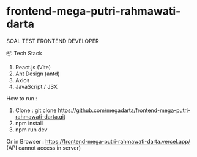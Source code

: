 # frontend-mega-putri-rahmawati-darta
SOAL TEST FRONTEND DEVELOPER

📦 Tech Stack
1. React.js (Vite)
2. Ant Design (antd)
3. Axios
4. JavaScript / JSX

How to run :
1. Clone : git clone https://github.com/megadarta/frontend-mega-putri-rahmawati-darta.git
2. npm install
3. npm run dev

Or in Browser : https://frontend-mega-putri-rahmawati-darta.vercel.app/ (API cannot access in server)